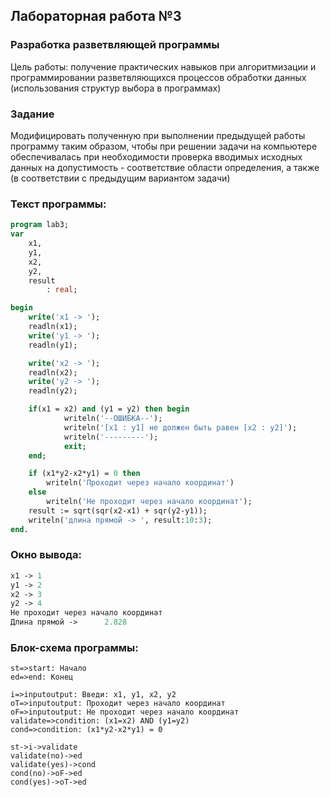 <div style="page-break-after:always; page-break-inside: avoid;">

## Лабораторная работа №3

### Разработка разветвляющей программы

Цель работы: получение практических навыков при алгоритмизации и программировании разветвляющихся процессов обработки данных (использования структур выбора в программах)

### Задание

Модифицировать полученную при выполнении предыдущей работы программу таким образом, чтобы при решении задачи на компьютере обеспечивалась при необходимости проверка вводимых исходных данных на допустимость - соответствие области определения, а также (в соответствии с предыдущим  вариантом задачи)

</div><div style="page-break-after:always; page-break-inside: avoid;">

### Текст программы:

```pascal
program lab3;
var
	x1,
	y1,
	x2,
	y2,
	result
		: real;

begin
	write('x1 -> ');
	readln(x1);
	write('y1 -> ');
	readln(y1);

	write('x2 -> ');
	readln(x2);
	write('y2 -> ');
	readln(y2);

	if(x1 = x2) and (y1 = y2) then begin
			writeln('--ОШИБКА--');
			writeln('[x1 : y1] не должен быть равен [x2 : y2]');
			writeln('---------');
			exit;
	end;

	if (x1*y2-x2*y1) = 0 then
		writeln('Проходит через начало координат')
	else
		writeln('Не проходит через начало координат');
	result := sqrt(sqr(x2-x1) + sqr(y2-y1));
	writeln('длина прямой -> ', result:10:3);
end.
```

</div><div style="page-break-after:always; page-break-inside: avoid;">

### Окно вывода:

```pascal
x1 -> 1
y1 -> 2
x2 -> 3
y2 -> 4
Не проходит через начало координат
Длина прямой ->      2.828
```

</div><div style="page-break-inside: avoid;">

### Блок-схема программы:

```flow
st=>start: Начало
ed=>end: Конец

i=>inputoutput: Введи: x1, y1, x2, y2
oT=>inputoutput: Проходит через начало координат
oF=>inputoutput: Не проходит через начало координат
validate=>condition: (x1=x2) AND (y1=y2)
cond=>condition: (x1*y2-x2*y1) = 0

st->i->validate
validate(no)->ed
validate(yes)->cond
cond(no)->oF->ed
cond(yes)->oT->ed
```

</div>